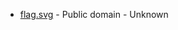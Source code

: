 * [flag.svg](https://commons.wikimedia.org/wiki/File:Flag_of_England.svg) - Public domain - Unknown
